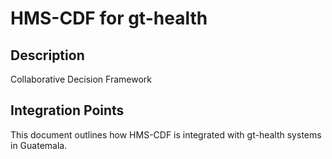 # HMS-CDF for gt-health

## Description

Collaborative Decision Framework

## Integration Points

This document outlines how HMS-CDF is integrated with gt-health systems in Guatemala.
